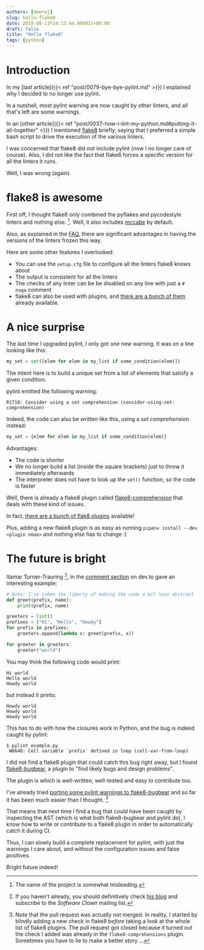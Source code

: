 ```yaml
---
authors: [dmerej]
slug: hello-flake8
date: 2018-08-13T14:12:44.006921+00:00
draft: false
title: "Hello flake8"
tags: [python]
---
```


# Introduction

In my [last article]({{< ref "post/0079-bye-bye-pylint.md" >}}) I explained why I decided to no longer use pylint.

In a nutshell, most pylint warning are now caught by other linters, and all that's left are
some warnings.

In an [other article]({{< ref "post/0037-how-i-lint-my-python.md#putting-it-all-together" >}}) I mentioned [flake8](http://flake8.pycqa.org/en/latest/) briefly, saying that I preferred a simple bash script to drive the execution of the various linters.

I was concerned that flake8 did not include pylint (now I no longer care of course). Also, I did not like the fact that flake8 forces a specific version for all the linters it runs.

Well, I was wrong (again).

# flake8 is awesome

First off, I thought flake8 only combined the pyflakes and pycodestyle linters and nothing else. [^1]. Well, it also includes [mccabe](https://pypi.org/project/mccabe/) by default.

Also, as explained in the [FAQ](http://flake8.pycqa.org/en/latest/faq.html#why-does-flake8-use-ranges-for-its-dependencies), there are significant advantages in having the versions of the linters frozen this way.

Here are some other features I overlooked:

* You can use the `setup.cfg` file to configure all the linters flake8 knows about
* The output is consistent for all the linters
* The checks of any linter can be be disabled on any line with just a `# noqa` comment
* flake8 can also be used with plugins, and [there are a bunch of them](https://pypi.org/search/?q=flake8-) already available.

# A nice surprise

The last time I upgraded pylint, I only got one new warning. It was on a line looking like this:

```python
my_set = set([elem for elem in my_list if some_condition(elem)])
```

The intent here is to build a unique set from a list of elements that satisfy a given condition.

pylint emitted the following warning:

```
R1718: Consider using a set comprehension (consider-using-set-comprehension)
```

Indeed, the code can also be written like this, using a *set comprehension* instead:

```python
my_set = {elem for elem in my_list if some_condition(elem)}
```

Advantages:

* The code is shorter
* We no longer build a list (inside the  square brackets) just to throw it immediately afterwards
* The interpreter does not have to look up the `set()` function, so the code is faster

Well, there is already a flake8 plugin called [flake8-comprehension](https://pypi.org/project/flake8-comprehensions/) that deals with these kind of issues.

In fact, [there are a bunch of flak8 plugins](https://pypi.org/search/?q=flake8-) available!


Plus, adding a new flake8 plugin is as easy as running `pipenv install --dev <plugin nmae>` and nothing else has to change :)

# The future is bright

Itamar Turner-Trauring [^2], in the [comment section](https://dev.to/dmerejkowsky/bye-bye-pylint-4chh) on dev.to gave an interesting example:


```python
# Note: I've taken the liberty of making the code a bit less abstract
def greet(prefix, name):
    print(prefix, name)

greeters = list()
prefixes = ["Hi", "Hello", "Howdy"]
for prefix in prefixes:
    greeters.append(lambda x: greet(prefix, x))

for greeter in greeters:
    greeter("world")
```

You may think the following code would print:

```
Hi world
Hello world
Howdy world
```

but instead it prints:

```
Howdy world
Howdy world
Howdy world
```

This has to do with how the closures work in Python, and the bug is indeed caught by pylint:

```
$ pylint example.py
 W0640: Cell variable `prefix` defined in loop (cell-var-from-loop)
```


I did not find a flake8 plugin that could catch this bug right away, but I found [flake8-bugbear](https://github.com/PyCQA/flake8-bugbear), a plugin to "find likely bugs and design problems".

The plugin is which is well-written, well-tested and easy to contribute too.

I've already tried [porting some pylint warnings to  flake8-bugbear](https://github.com/PyCQA/flake8-bugbear/pull/51) and so far it has been much easier than I thought. [^3]


That means that next time I find a bug that could have been caught by inspecting the AST (which is what both flake8-bugbear and pylint do), I know how to write or contribute to a flake8 plugin in order to automatically catch it during CI.

Thus, I can slowly build a complete replacement for pylint, with just the warnings I care about, and without the configuration issues and false positives.

Bright future indeed!



[^1]: The name of the project is somewhat misleading.
[^2]: If you haven't already, you should definitively check [his blog](https://codewithoutrules.com/) and subscribe to the *Software Clown* mailing list.
[^3]: Note that the pull request was actually not merged. In reality, I started by blindly adding a new check in flake8 *before* taking a look at the whole list of flake8 plugins. The pull request got closed because it turned out the check I added was already in the `flake8-comprehensions` plugin. Sometimes you have to lie to make a better story ...
